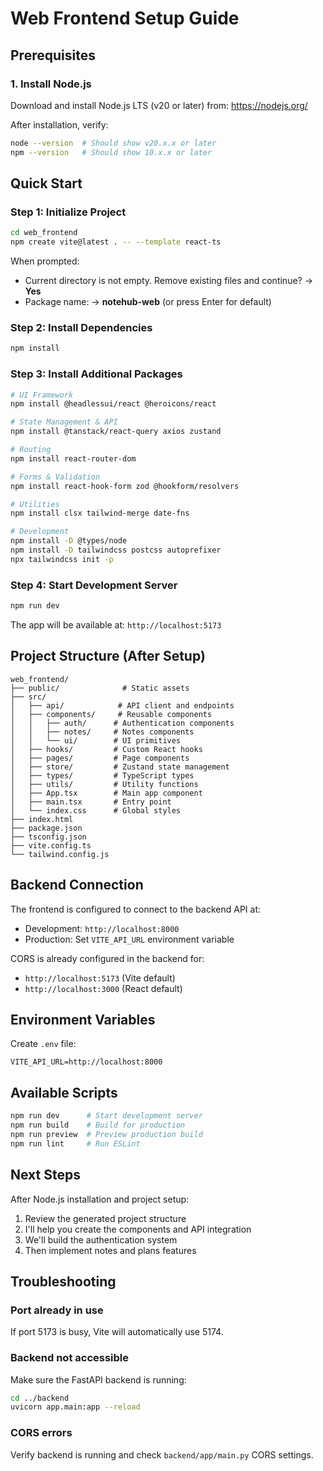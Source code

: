 # Web Frontend Setup Guide

## Prerequisites

### 1. Install Node.js

Download and install Node.js LTS (v20 or later) from: https://nodejs.org/

After installation, verify:
```bash
node --version  # Should show v20.x.x or later
npm --version   # Should show 10.x.x or later
```

## Quick Start

### Step 1: Initialize Project

```bash
cd web_frontend
npm create vite@latest . -- --template react-ts
```

When prompted:
- Current directory is not empty. Remove existing files and continue? → **Yes**
- Package name: → **notehub-web** (or press Enter for default)

### Step 2: Install Dependencies

```bash
npm install
```

### Step 3: Install Additional Packages

```bash
# UI Framework
npm install @headlessui/react @heroicons/react

# State Management & API
npm install @tanstack/react-query axios zustand

# Routing
npm install react-router-dom

# Forms & Validation
npm install react-hook-form zod @hookform/resolvers

# Utilities
npm install clsx tailwind-merge date-fns

# Development
npm install -D @types/node
npm install -D tailwindcss postcss autoprefixer
npx tailwindcss init -p
```

### Step 4: Start Development Server

```bash
npm run dev
```

The app will be available at: `http://localhost:5173`

## Project Structure (After Setup)

```
web_frontend/
├── public/              # Static assets
├── src/
│   ├── api/            # API client and endpoints
│   ├── components/     # Reusable components
│   │   ├── auth/      # Authentication components
│   │   ├── notes/     # Notes components
│   │   └── ui/        # UI primitives
│   ├── hooks/         # Custom React hooks
│   ├── pages/         # Page components
│   ├── store/         # Zustand state management
│   ├── types/         # TypeScript types
│   ├── utils/         # Utility functions
│   ├── App.tsx        # Main app component
│   ├── main.tsx       # Entry point
│   └── index.css      # Global styles
├── index.html
├── package.json
├── tsconfig.json
├── vite.config.ts
└── tailwind.config.js
```

## Backend Connection

The frontend is configured to connect to the backend API at:
- Development: `http://localhost:8000`
- Production: Set `VITE_API_URL` environment variable

CORS is already configured in the backend for:
- `http://localhost:5173` (Vite default)
- `http://localhost:3000` (React default)

## Environment Variables

Create `.env` file:

```env
VITE_API_URL=http://localhost:8000
```

## Available Scripts

```bash
npm run dev      # Start development server
npm run build    # Build for production
npm run preview  # Preview production build
npm run lint     # Run ESLint
```

## Next Steps

After Node.js installation and project setup:
1. Review the generated project structure
2. I'll help you create the components and API integration
3. We'll build the authentication system
4. Then implement notes and plans features

## Troubleshooting

### Port already in use
If port 5173 is busy, Vite will automatically use 5174.

### Backend not accessible
Make sure the FastAPI backend is running:
```bash
cd ../backend
uvicorn app.main:app --reload
```

### CORS errors
Verify backend is running and check `backend/app/main.py` CORS settings.
